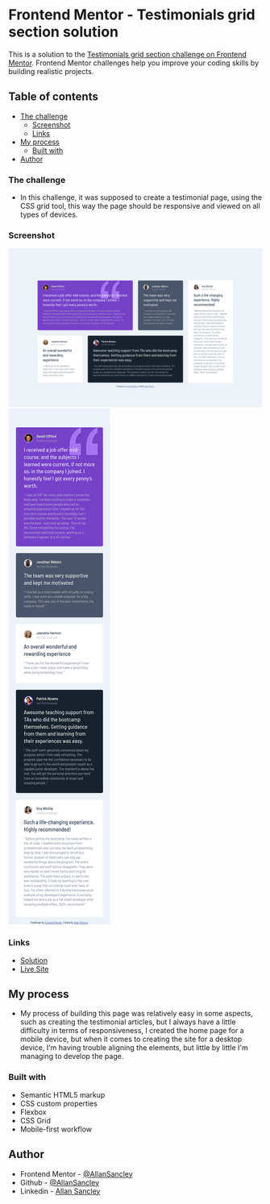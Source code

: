 # Frontend Mentor - Testimonials grid section solution

This is a solution to the [Testimonials grid section challenge on Frontend Mentor](https://www.frontendmentor.io/challenges/testimonials-grid-section-Nnw6J7Un7). Frontend Mentor challenges help you improve your coding skills by building realistic projects. 

## Table of contents

- [The challenge](#the-challenge)
  - [Screenshot](#screenshot)
  - [Links](#links)
- [My process](#my-process)
  - [Built with](#built-with)
- [Author](#author)

### The challenge

- In this challenge, it was supposed to create a testimonial page, using the CSS grid tool, this way the page should be responsive and viewed on all types of devices.

### Screenshot

![screenshot desktop](./screenshot/desktop.png)
![screenshot mobile](./screenshot/mobile.png)

### Links

- [Solution](https://github.com/AllanSancley/testimonials-grid-section-main_Frontend.mentor.git)
- [Live Site](https://testimonialss-grid-frontend-mentor.netlify.app/)

## My process

- My process of building this page was relatively easy in some aspects, such as creating the testimonial articles, but I always have a little difficulty in terms of responsiveness, I created the home page for a mobile device, but when it comes to creating the site for a desktop device, I'm having trouble aligning the elements, but little by little I'm managing to develop the page.

### Built with

- Semantic HTML5 markup
- CSS custom properties
- Flexbox
- CSS Grid
- Mobile-first workflow

## Author

- Frontend Mentor - [@AllanSancley](https://www.frontendmentor.io/profile/AllanSancley)
- Github - [@AllanSancley](https://github.com/AllanSancley)
- Linkedin - [Allan Sancley](www.linkedin.com/in/allan-sancley-12b583193)
